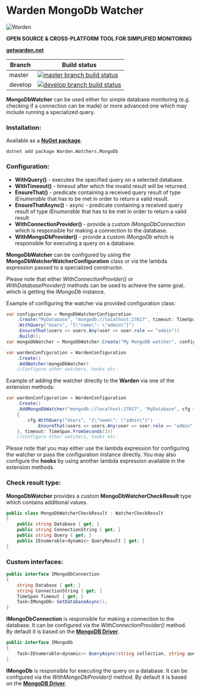 # Warden MongoDb Watcher

![Warden](http://spetz.github.io/img/warden_logo.png)

**OPEN SOURCE & CROSS-PLATFORM TOOL FOR SIMPLIFIED MONITORING**

**[getwarden.net](http://getwarden.net)**

|Branch             |Build status                                                  
|-------------------|-----------------------------------------------------
|master             |[![master branch build status](https://api.travis-ci.org/warden-stack/Warden.Watchers.MongoDb.svg?branch=master)](https://travis-ci.org/warden-stack/Warden.Watchers.MongoDb)
|develop            |[![develop branch build status](https://api.travis-ci.org/warden-stack/Warden.Watchers.MongoDb.svg?branch=develop)](https://travis-ci.org/warden-stack/Warden.Watchers.MongoDb/branches)

**MongoDbWatcher** can be used either for simple database monitoring (e.g. checking if a connection can be made) or more advanced one which may include running a specialized query.

### Installation:

Available as a **[NuGet package](https://www.nuget.org/packages/Warden.Watchers.MongoDb)**. 
```
dotnet add package Warden.Watchers.MongoDb
```

### Configuration:

 - **WithQuery()** - executes the specified query on a selected database.
 - **WithTimeout()** - timeout after which the invalid result will be returned.
 - **EnsureThat()** - predicate containing a received query result of type *IEnumerable<dynamic>* that has to be met in order to return a valid result.
 - **EnsureThatAsync()** - async  - predicate containing a received query result of type *IEnumerable<dynamic>* that has to be met in order to return a valid result
 - **WithConnectionProvider()** - provide a  custom *IMongoDbConnection* which is responsible for making a connection to the database. 
 - **WithMongoDbProvider()** - provide a  custom *IMongoDb* which is responsible for executing a query on a database. 

**MongoDbWatcher** can be configured by using the **MongoDbWatcherWatcherConfiguration** class or via the lambda expression passed to a specialized constructor. 

Please note that either *WithConnectionProvider()* or *WithDatabaseProvider()* methods can be used to achieve the same goal, which is getting the *IMongoDb* instance. 

Example of configuring the watcher via provided configuration class:
```csharp
var configuration = MongoDbWatcherConfiguration
    .Create("MyDatabase", "mongodb://localhost:27017", timeout: TimeSpan.FromSeconds(3))
    .WithQuery("Users", "{\"name\": \"admin\"}")
    .EnsureThat(users => users.Any(user => user.role == "admin"))
    .Build();
var mongoDbWatcher = MongoDbWatcher.Create("My MongoDB watcher", configuration);

var wardenConfiguration = WardenConfiguration
    .Create()
    .AddWatcher(mongoDbWatcher)
    //Configure other watchers, hooks etc.
```

Example of adding the watcher directly to the **Warden** via one of the extension methods:
```csharp
var wardenConfiguration = WardenConfiguration
    .Create()
    .AddMongoDbWatcher("mongodb://localhost:27017", "MyDatabase", cfg =>
    {
        cfg.WithQuery("Users", "{\"name\": \"admin\"}")
           .EnsureThat(users => users.Any(user => user.role == "admin"));
    }, timeout: TimeSpan.FromSeconds(3))
    //Configure other watchers, hooks etc.
```

Please note that you may either use the lambda expression for configuring the watcher or pass the configuration instance directly. You may also configure the **hooks** by using another lambda expression available in the extension methods.

### Check result type:
**MongoDbWatcher** provides a custom **MongoDbWatcherCheckResult** type which contains additional values.

```csharp
public class MongoDbWatcherCheckResult : WatcherCheckResult
{
    public string Database { get; }
    public string ConnectionString { get; }
    public string Query { get; }
    public IEnumerable<dynamic> QueryResult { get; }
}
```

### Custom interfaces:
```csharp
public interface IMongoDbConnection
{
    string Database { get; }
    string ConnectionString { get; }
    TimeSpan Timeout { get; }
    Task<IMongoDb> GetDatabaseAsync();
}
```

**IMongoDbConnection** is responsible for making a connection to the database. It can be configured via the *WithConnectionProvider()* method. By default it is based on the **[MongoDB Driver](https://docs.mongodb.org/ecosystem/drivers/csharp/)**.

```csharp
public interface IMongoDb
{
    Task<IEnumerable<dynamic>> QueryAsync(string collection, string query);
}
```

**IMongoDb** is responsible for executing the query on a database. It can be configured via the *WithMongoDbProvider()* method. By default it is based on the **[MongoDB Driver](https://docs.mongodb.org/ecosystem/drivers/csharp/)**.